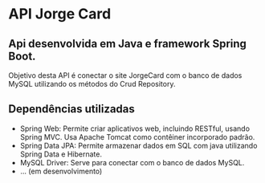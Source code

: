 # API Jorge Card

## Api desenvolvida em Java e framework Spring Boot. 

Objetivo desta API é conectar o site JorgeCard com o banco de dados MySQL utilizando os métodos do Crud Repository.

## Dependências utilizadas
- Spring Web: Permite criar aplicativos web, incluindo RESTful, usando Spring MVC. Usa Apache Tomcat como contêiner incorporado padrão.
- Spring Data JPA: Permite armazenar dados em SQL com java utilizando Spring Data e Hibernate.
- MySQL Driver: Serve para conectar com o banco de dados MySQL.
- ... (em desenvolvimento)
